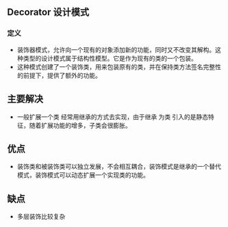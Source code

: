 ## Decorator 设计模式
### 定义
* 装饰器模式，允许向一个现有的对象添加新的功能，同时又不改变其解构。这种类型的设计模式属于结构性模型。它是作为现有的类的一个包装。
* 这种模式创建了一个装饰类，用来包装原有的类，并在保持类方法签名完整性的前提下，提供了额外的功能。

## 主要解决
* 一般扩展一个类 经常用继承的方式去实现，由于继承 为类 引入的是静态特征，随着扩展功能的增多，子类会很膨胀。
## 优点
* 装饰类和被装饰类可以独立发展，不会相互耦合，装饰模式是继承的一个替代模式，装饰模式可以动态扩展一个实现类的功能。
## 缺点
* 多层装饰比较复杂